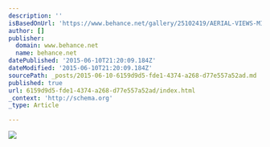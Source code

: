 ```yaml
---
description: ''
isBasedOnUrl: 'https://www.behance.net/gallery/25102419/AERIAL-VIEWS-MIAMI-FLORIDA'
author: []
publisher:
  domain: www.behance.net
  name: behance.net
datePublished: '2015-06-10T21:20:09.184Z'
dateModified: '2015-06-10T21:20:09.184Z'
sourcePath: _posts/2015-06-10-6159d9d5-fde1-4374-a268-d77e557a52ad.md
published: true
url: 6159d9d5-fde1-4374-a268-d77e557a52ad/index.html
_context: 'http://schema.org'
_type: Article

---
```

![](https://m2.behance.net/rendition/pm/25102419/disp/86b3f87f88a0c96553c77afa27805868.jpg)